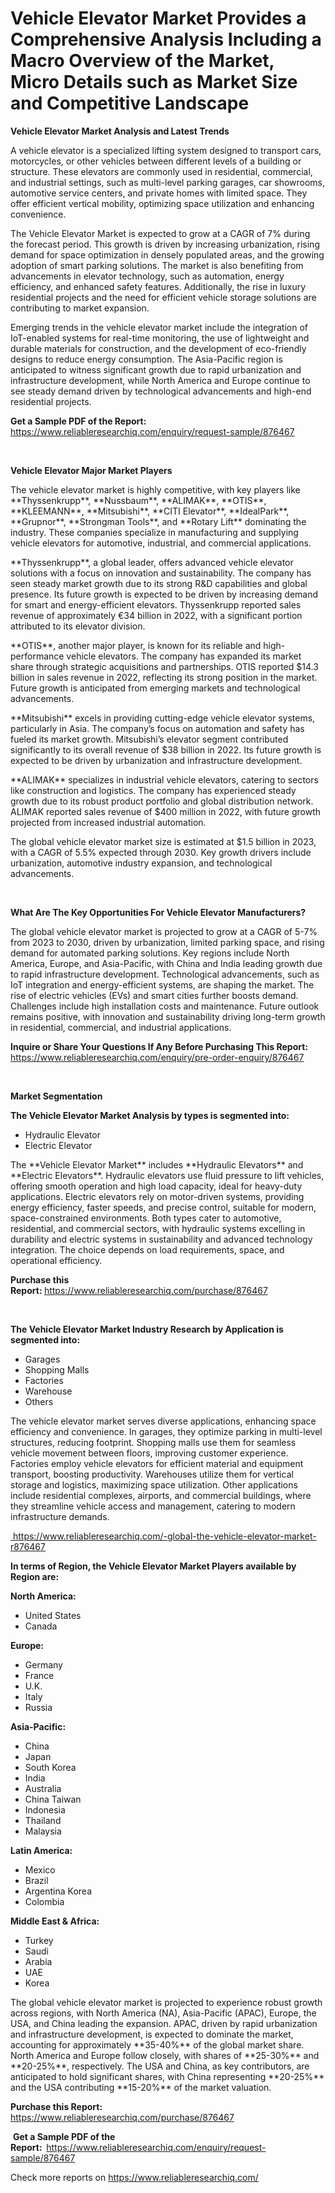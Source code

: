 <p><h1>Vehicle Elevator Market Provides a Comprehensive Analysis Including a Macro Overview of the Market, Micro Details such as Market Size and Competitive Landscape</h1></p><p><strong>Vehicle Elevator Market Analysis and Latest Trends</strong></p>
<p><p>A vehicle elevator is a specialized lifting system designed to transport cars, motorcycles, or other vehicles between different levels of a building or structure. These elevators are commonly used in residential, commercial, and industrial settings, such as multi-level parking garages, car showrooms, automotive service centers, and private homes with limited space. They offer efficient vertical mobility, optimizing space utilization and enhancing convenience.</p><p>The Vehicle Elevator Market is expected to grow at a CAGR of 7% during the forecast period. This growth is driven by increasing urbanization, rising demand for space optimization in densely populated areas, and the growing adoption of smart parking solutions. The market is also benefiting from advancements in elevator technology, such as automation, energy efficiency, and enhanced safety features. Additionally, the rise in luxury residential projects and the need for efficient vehicle storage solutions are contributing to market expansion.</p><p>Emerging trends in the vehicle elevator market include the integration of IoT-enabled systems for real-time monitoring, the use of lightweight and durable materials for construction, and the development of eco-friendly designs to reduce energy consumption. The Asia-Pacific region is anticipated to witness significant growth due to rapid urbanization and infrastructure development, while North America and Europe continue to see steady demand driven by technological advancements and high-end residential projects.</p></p>
<p><strong>Get a Sample PDF of the Report:&nbsp;</strong> <a href="https://www.reliableresearchiq.com/enquiry/request-sample/876467?utm_campaign=99&utm_medium=2&utm_source=Github&utm_content=ia&utm_term=23012025&utm_id=vehicle-elevator">https://www.reliableresearchiq.com/enquiry/request-sample/876467</a></p>
<p>&nbsp;</p>
<p><strong>Vehicle Elevator Major Market Players</strong></p>
<p><p>The vehicle elevator market is highly competitive, with key players like **Thyssenkrupp**, **Nussbaum**, **ALIMAK**, **OTIS**, **KLEEMANN**, **Mitsubishi**, **CITI Elevator**, **IdealPark**, **Grupnor**, **Strongman Tools**, and **Rotary Lift** dominating the industry. These companies specialize in manufacturing and supplying vehicle elevators for automotive, industrial, and commercial applications.</p><p>**Thyssenkrupp**, a global leader, offers advanced vehicle elevator solutions with a focus on innovation and sustainability. The company has seen steady market growth due to its strong R&D capabilities and global presence. Its future growth is expected to be driven by increasing demand for smart and energy-efficient elevators. Thyssenkrupp reported sales revenue of approximately €34 billion in 2022, with a significant portion attributed to its elevator division.</p><p>**OTIS**, another major player, is known for its reliable and high-performance vehicle elevators. The company has expanded its market share through strategic acquisitions and partnerships. OTIS reported $14.3 billion in sales revenue in 2022, reflecting its strong position in the market. Future growth is anticipated from emerging markets and technological advancements.</p><p>**Mitsubishi** excels in providing cutting-edge vehicle elevator systems, particularly in Asia. The company’s focus on automation and safety has fueled its market growth. Mitsubishi’s elevator segment contributed significantly to its overall revenue of $38 billion in 2022. Its future growth is expected to be driven by urbanization and infrastructure development.</p><p>**ALIMAK** specializes in industrial vehicle elevators, catering to sectors like construction and logistics. The company has experienced steady growth due to its robust product portfolio and global distribution network. ALIMAK reported sales revenue of $400 million in 2022, with future growth projected from increased industrial automation.</p><p>The global vehicle elevator market size is estimated at $1.5 billion in 2023, with a CAGR of 5.5% expected through 2030. Key growth drivers include urbanization, automotive industry expansion, and technological advancements.</p></p>
<p>&nbsp;</p>
<p><strong>What Are The Key Opportunities For Vehicle Elevator Manufacturers?</strong></p>
<p><p>The global vehicle elevator market is projected to grow at a CAGR of 5-7% from 2023 to 2030, driven by urbanization, limited parking space, and rising demand for automated parking solutions. Key regions include North America, Europe, and Asia-Pacific, with China and India leading growth due to rapid infrastructure development. Technological advancements, such as IoT integration and energy-efficient systems, are shaping the market. The rise of electric vehicles (EVs) and smart cities further boosts demand. Challenges include high installation costs and maintenance. Future outlook remains positive, with innovation and sustainability driving long-term growth in residential, commercial, and industrial applications.</p></p>
<p><strong>Inquire or Share Your Questions If Any Before Purchasing This Report:</strong> <a href="https://www.reliableresearchiq.com/enquiry/pre-order-enquiry/876467?utm_campaign=99&utm_medium=2&utm_source=Github&utm_content=ia&utm_term=23012025&utm_id=vehicle-elevator">https://www.reliableresearchiq.com/enquiry/pre-order-enquiry/876467</a></p>
<p>&nbsp;</p>
<p><strong>Market Segmentation</strong></p>
<p><strong>The Vehicle Elevator Market Analysis by types is segmented into:</strong></p>
<p><ul><li>Hydraulic Elevator</li><li>Electric Elevator</li></ul></p>
<p><p>The **Vehicle Elevator Market** includes **Hydraulic Elevators** and **Electric Elevators**. Hydraulic elevators use fluid pressure to lift vehicles, offering smooth operation and high load capacity, ideal for heavy-duty applications. Electric elevators rely on motor-driven systems, providing energy efficiency, faster speeds, and precise control, suitable for modern, space-constrained environments. Both types cater to automotive, residential, and commercial sectors, with hydraulic systems excelling in durability and electric systems in sustainability and advanced technology integration. The choice depends on load requirements, space, and operational efficiency.</p></p>
<p><strong>Purchase this Report:&nbsp;</strong><a href="https://www.reliableresearchiq.com/purchase/876467?utm_campaign=99&utm_medium=2&utm_source=Github&utm_content=ia&utm_term=23012025&utm_id=vehicle-elevator">https://www.reliableresearchiq.com/purchase/876467</a></p>
<p>&nbsp;</p>
<p><strong>The Vehicle Elevator Market Industry Research by Application is segmented into:</strong></p>
<p><ul><li>Garages</li><li>Shopping Malls</li><li>Factories</li><li>Warehouse</li><li>Others</li></ul></p>
<p><p>The vehicle elevator market serves diverse applications, enhancing space efficiency and convenience. In garages, they optimize parking in multi-level structures, reducing footprint. Shopping malls use them for seamless vehicle movement between floors, improving customer experience. Factories employ vehicle elevators for efficient material and equipment transport, boosting productivity. Warehouses utilize them for vertical storage and logistics, maximizing space utilization. Other applications include residential complexes, airports, and commercial buildings, where they streamline vehicle access and management, catering to modern infrastructure demands.</p></p>
<p><a href="https://www.reliableresearchiq.com/-global-the-vehicle-elevator-market-r876467?utm_campaign=99&utm_medium=2&utm_source=Github&utm_content=ia&utm_term=23012025&utm_id=vehicle-elevator">&nbsp;https://www.reliableresearchiq.com/-global-the-vehicle-elevator-market-r876467</a></p>
<p><strong>In terms of Region, the Vehicle Elevator Market Players available by Region are:</strong></p>
<p>
    <p> <strong> North America: </strong>
        <ul>
            <li>United States</li>
            <li>Canada</li>
        </ul>
        </p> 
    <p> <strong> Europe: </strong>
        <ul>
            <li>Germany</li>
            <li>France</li>
            <li>U.K.</li>
            <li>Italy</li>
            <li>Russia</li>
        </ul>
        </p> 
    <p> <strong> Asia-Pacific: </strong>
        <ul>
            <li>China</li>
            <li>Japan</li>
            <li>South Korea</li>
            <li>India</li>
            <li>Australia</li>
            <li>China Taiwan</li>
            <li>Indonesia</li>
            <li>Thailand</li>
            <li>Malaysia</li>
        </ul>
        </p> 
    <p> <strong> Latin America: </strong>
        <ul>
            <li>Mexico</li>
            <li>Brazil</li>
            <li>Argentina Korea</li>
            <li>Colombia</li>
        </ul>
        </p> 
    <p> <strong> Middle East & Africa: </strong>
        <ul>
            <li>Turkey</li>
            <li>Saudi</li>
            <li>Arabia</li>
            <li>UAE</li>
            <li>Korea</li>
        </ul>
    </p>
    </p>
<p><p>The global vehicle elevator market is projected to experience robust growth across regions, with North America (NA), Asia-Pacific (APAC), Europe, the USA, and China leading the expansion. APAC, driven by rapid urbanization and infrastructure development, is expected to dominate the market, accounting for approximately **35-40%** of the global market share. North America and Europe follow closely, with shares of **25-30%** and **20-25%**, respectively. The USA and China, as key contributors, are anticipated to hold significant shares, with China representing **20-25%** and the USA contributing **15-20%** of the market valuation.</p></p>
<p><strong>Purchase this Report: </strong><a href="https://www.reliableresearchiq.com/purchase/876467?utm_campaign=99&utm_medium=2&utm_source=Github&utm_content=ia&utm_term=23012025&utm_id=vehicle-elevator">https://www.reliableresearchiq.com/purchase/876467</a></p>
<p>&nbsp;<strong>Get a Sample PDF of the Report:&nbsp;&nbsp;</strong><a href="https://www.reliableresearchiq.com/enquiry/request-sample/876467?utm_campaign=99&utm_medium=2&utm_source=Github&utm_content=ia&utm_term=23012025&utm_id=vehicle-elevator">https://www.reliableresearchiq.com/enquiry/request-sample/876467</a></p>
<p><strong></strong></p>
<p>Check more reports on <a href="https://www.reliableresearchiq.com/?utm_campaign=99&utm_medium=2&utm_source=Github&utm_content=ia&utm_term=23012025&utm_id=vehicle-elevator">https://www.reliableresearchiq.com/</a></p>